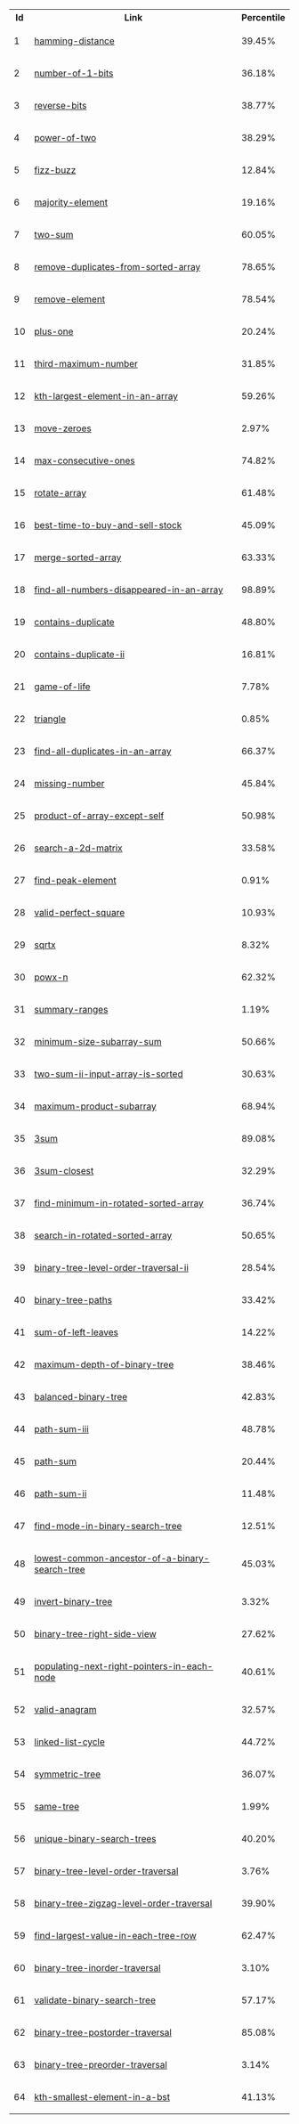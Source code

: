 <!DOCTYPE html>
<html>
<body>
<table style="width:100%"> 
  <tr> 
    <th>Id</th>
    <th>Link</th>
    <th>Percentile</th>
  </tr>
  <tr>
    <td>1</td>
    <td><p><a href="https://leetcode.com/problems/hamming-distance/">hamming-distance</a></td>
    <td>39.45%</td>
  </tr>
  <tr>
    <td>2</td>
    <td><p><a href="https://leetcode.com/problems/number-of-1-bits/">number-of-1-bits</a></td>
    <td>36.18%</td>
  </tr>
  <tr>
    <td>3</td>
    <td><p><a href="https://leetcode.com/problems/reverse-bits/">reverse-bits</a></td>
    <td>38.77%</td>
  </tr>
  <tr>
    <td>4</td>
    <td><p><a href="https://leetcode.com/problems/power-of-two/">power-of-two</a></td>
    <td>38.29%</td>
  </tr>
  <tr>
    <td>5</td>
    <td><p><a href="https://leetcode.com/problems/fizz-buzz/">fizz-buzz</a></td>
    <td>12.84%</td>
  </tr>
  <tr>
    <td>6</td>
    <td><p><a href="https://leetcode.com/problems/majority-element/">majority-element</a></td>
    <td>19.16%</td>
  </tr>
  <tr>
    <td>7</td>
    <td><p><a href="https://leetcode.com/problems/two-sum/">two-sum</a></td>
    <td>60.05%</td>
  </tr>
  <tr>
    <td>8</td>
    <td><p><a href="https://leetcode.com/problems/remove-duplicates-from-sorted-array/">remove-duplicates-from-sorted-array</a></td>
    <td>78.65%</td>
  </tr>
  <tr>
    <td>9</td>
    <td><p><a href="https://leetcode.com/problems/remove-element/">remove-element</a></td>
    <td>78.54%</td>
  </tr>
  <tr>
    <td>10</td>
    <td><p><a href="https://leetcode.com/problems/plus-one/">plus-one</a></td>
    <td>20.24%</td>
  </tr>
  <tr>
    <td>11</td>
    <td><p><a href="https://leetcode.com/problems/third-maximum-number/">third-maximum-number</a></td>
    <td>31.85%</td>
  </tr>
  <tr>
    <td>12</td>
    <td><p><a href="https://leetcode.com/problems/kth-largest-element-in-an-array/">kth-largest-element-in-an-array</a></td>
    <td>59.26%</td>
  </tr>
  <tr>
    <td>13</td>
    <td><p><a href="https://leetcode.com/problems/move-zeroes/">move-zeroes</a></td>
    <td>2.97%</td>
  </tr>
  <tr>
    <td>14</td>
    <td><p><a href="https://leetcode.com/problems/max-consecutive-ones/">max-consecutive-ones</a></td>
    <td>74.82%</td>
  </tr>
  <tr>
    <td>15</td>
    <td><p><a href="https://leetcode.com/problems/rotate-array/">rotate-array</a></td>
    <td>61.48%</td>
  </tr>
  <tr>
    <td>16</td>
    <td><p><a href="https://leetcode.com/problems/best-time-to-buy-and-sell-stock/">best-time-to-buy-and-sell-stock</a></td>
    <td>45.09%</td>
  </tr>
  <tr>
    <td>17</td>
    <td><p><a href="https://leetcode.com/problems/merge-sorted-array/">merge-sorted-array</a></td>
    <td>63.33%</td>
  </tr>
  <tr>
    <td>18</td>
    <td><p><a href="https://leetcode.com/problems/find-all-numbers-disappeared-in-an-array/">find-all-numbers-disappeared-in-an-array</a></td>
    <td>98.89%</td>
  </tr>
  <tr>
    <td>19</td>
    <td><p><a href="https://leetcode.com/problems/contains-duplicate/">contains-duplicate</a></td>
    <td>48.80%</td>
  </tr>
  <tr>
    <td>20</td>
    <td><p><a href="https://leetcode.com/problems/contains-duplicate-ii/">contains-duplicate-ii</a></td>
    <td>16.81%</td>
  </tr>
  <tr>
    <td>21</td>
    <td><p><a href="https://leetcode.com/problems/game-of-life/">game-of-life</a></td>
    <td>7.78%</td>
  </tr>
  <tr>
    <td>22</td>
    <td><p><a href="https://leetcode.com/problems/triangle/">triangle</a></td>
    <td>0.85%</td>
  </tr>
  <tr>
    <td>23</td>
    <td><p><a href="https://leetcode.com/problems/find-all-duplicates-in-an-array/">find-all-duplicates-in-an-array</a></td>
    <td>66.37%</td>
  </tr>
  <tr>
    <td>24</td>
    <td><p><a href="https://leetcode.com/problems/missing-number/">missing-number</a></td>
    <td>45.84%</td>
  </tr>
  <tr>
    <td>25</td>
    <td><p><a href="https://leetcode.com/problems/product-of-array-except-self/">product-of-array-except-self</a></td>
    <td>50.98%</td>
  </tr>
  <tr>
    <td>26</td>
    <td><p><a href="https://leetcode.com/problems/search-a-2d-matrix/">search-a-2d-matrix</a></td>
    <td>33.58%</td>
  </tr>
  <tr>
    <td>27</td>
    <td><p><a href="https://leetcode.com/problems/find-peak-element/">find-peak-element</a></td>
    <td>0.91%</td>
  </tr>
  <tr>
    <td>28</td>
    <td><p><a href="https://leetcode.com/problems/valid-perfect-square/">valid-perfect-square</a></td>
    <td>10.93%</td>
  </tr>
  <tr>
    <td>29</td>
    <td><p><a href="https://leetcode.com/problems/sqrtx/">sqrtx</a></td>
    <td>8.32%</td>
  </tr>
  <tr>
    <td>30</td>
    <td><p><a href="https://leetcode.com/problems/powx-n/">powx-n</a></td>
    <td>62.32%</td>
  </tr>
  <tr>
    <td>31</td>
    <td><p><a href="https://leetcode.com/problems/summary-ranges/">summary-ranges</a></td>
    <td>1.19%</td>
  </tr>
  <tr>
    <td>32</td>
    <td><p><a href="https://leetcode.com/problems/minimum-size-subarray-sum/">minimum-size-subarray-sum</a></td>
    <td>50.66%</td>
  </tr>
  <tr>
    <td>33</td>
    <td><p><a href="https://leetcode.com/problems/two-sum-ii-input-array-is-sorted/">two-sum-ii-input-array-is-sorted</a></td>
    <td>30.63%</td>
  </tr>
  <tr>
    <td>34</td>
    <td><p><a href="https://leetcode.com/problems/maximum-product-subarray/">maximum-product-subarray</a></td>
    <td>68.94%</td>
  </tr>
  <tr>
    <td>35</td>
    <td><p><a href="https://leetcode.com/problems/3sum/">3sum</a></td>
    <td>89.08%</td>
  </tr>
  <tr>
    <td>36</td>
    <td><p><a href="https://leetcode.com/problems/3sum-closest/">3sum-closest</a></td>
    <td>32.29%</td>
  </tr>
  <tr>
    <td>37</td>
    <td><p><a href="https://leetcode.com/problems/find-minimum-in-rotated-sorted-array/">find-minimum-in-rotated-sorted-array</a></td>
    <td>36.74%</td>
  </tr>
  <tr>
    <td>38</td>
    <td><p><a href="https://leetcode.com/problems/search-in-rotated-sorted-array/">search-in-rotated-sorted-array</a></td>
    <td>50.65%</td>
  </tr>
  <tr>
    <td>39</td>
    <td><p><a href="https://leetcode.com/problems/binary-tree-level-order-traversal-ii/">binary-tree-level-order-traversal-ii</a></td>
    <td>28.54%</td>
  </tr>
  <tr>
    <td>40</td>
    <td><p><a href="https://leetcode.com/problems/binary-tree-paths/">binary-tree-paths</a></td>
    <td>33.42%</td>
  </tr>
  <tr>
    <td>41</td>
    <td><p><a href="https://leetcode.com/problems/sum-of-left-leaves/">sum-of-left-leaves</a></td>
    <td>14.22%</td>
  </tr>
  <tr>
    <td>42</td>
    <td><p><a href="https://leetcode.com/problems/maximum-depth-of-binary-tree/">maximum-depth-of-binary-tree</a></td>
    <td>38.46%</td>
  </tr>
  <tr>
    <td>43</td>
    <td><p><a href="https://leetcode.com/problems/balanced-binary-tree/">balanced-binary-tree</a></td>
    <td>42.83%</td>
  </tr>
  <tr>
    <td>44</td>
    <td><p><a href="https://leetcode.com/problems/path-sum-iii/">path-sum-iii</a></td>
    <td>48.78%</td>
  </tr>
  <tr>
    <td>45</td>
    <td><p><a href="https://leetcode.com/problems/path-sum/">path-sum</a></td>
    <td>20.44%</td>
  </tr>
  <tr>
    <td>46</td>
    <td><p><a href="https://leetcode.com/problems/path-sum-ii/">path-sum-ii</a></td>
    <td>11.48%</td>
  </tr>
  <tr>
    <td>47</td>
    <td><p><a href="https://leetcode.com/problems/find-mode-in-binary-search-tree/">find-mode-in-binary-search-tree</a></td>
    <td>12.51%</td>
  </tr>
  <tr>
    <td>48</td>
    <td><p><a href="https://leetcode.com/problems/lowest-common-ancestor-of-a-binary-search-tree/">lowest-common-ancestor-of-a-binary-search-tree</a></td>
    <td>45.03%</td>
  </tr>
  <tr>
    <td>49</td>
    <td><p><a href="https://leetcode.com/problems/invert-binary-tree/">invert-binary-tree</a></td>
    <td>3.32%</td>
  </tr>
  <tr>
    <td>50</td>
    <td><p><a href="https://leetcode.com/problems/binary-tree-right-side-view/">binary-tree-right-side-view</a></td>
    <td>27.62%</td>
  </tr>
  <tr>
    <td>51</td>
    <td><p><a href="https://leetcode.com/problems/populating-next-right-pointers-in-each-node/">populating-next-right-pointers-in-each-node</a></td>
    <td>40.61%</td>
  </tr>
  <tr>
    <td>52</td>
    <td><p><a href="https://leetcode.com/problems/valid-anagram/">valid-anagram</a></td>
    <td>32.57%</td>
  </tr>
  <tr>
    <td>53</td>
    <td><p><a href="https://leetcode.com/problems/linked-list-cycle/">linked-list-cycle</a></td>
    <td>44.72%</td>
  </tr>
  <tr>
    <td>54</td>
    <td><p><a href="https://leetcode.com/problems/symmetric-tree/">symmetric-tree</a></td>
    <td>36.07%</td>
  </tr>
  <tr>
    <td>55</td>
    <td><p><a href="https://leetcode.com/problems/same-tree/">same-tree</a></td>
    <td>1.99%</td>
  </tr>
  <tr>
    <td>56</td>
    <td><p><a href="https://leetcode.com/problems/unique-binary-search-trees/">unique-binary-search-trees</a></td>
    <td>40.20%</td>
  </tr>
  <tr>
    <td>57</td>
    <td><p><a href="https://leetcode.com/problems/binary-tree-level-order-traversal/">binary-tree-level-order-traversal</a></td>
    <td>3.76%</td>
  </tr>
  <tr>
    <td>58</td>
    <td><p><a href="https://leetcode.com/problems/binary-tree-zigzag-level-order-traversal/">binary-tree-zigzag-level-order-traversal</a></td>
    <td>39.90%</td>
  </tr>
  <tr>
    <td>59</td>
    <td><p><a href="https://leetcode.com/problems/find-largest-value-in-each-tree-row/">find-largest-value-in-each-tree-row</a></td>
    <td>62.47%</td>
  </tr>
  <tr>
    <td>60</td>
    <td><p><a href="https://leetcode.com/problems/binary-tree-inorder-traversal/">binary-tree-inorder-traversal</a></td>
    <td>3.10%</td>
  </tr>
  <tr>
    <td>61</td>
    <td><p><a href="https://leetcode.com/problems/validate-binary-search-tree/">validate-binary-search-tree</a></td>
    <td>57.17%</td>
  </tr>
  <tr>
    <td>62</td>
    <td><p><a href="https://leetcode.com/problems/binary-tree-postorder-traversal/">binary-tree-postorder-traversal</a></td>
    <td>85.08%</td>
  </tr>
  <tr>
    <td>63</td>
    <td><p><a href="https://leetcode.com/problems/binary-tree-preorder-traversal/">binary-tree-preorder-traversal</a></td>
    <td>3.14%</td>
  </tr>
  <tr>
    <td>64</td>
    <td><p><a href="https://leetcode.com/problems/kth-smallest-element-in-a-bst/">kth-smallest-element-in-a-bst</a></td>
    <td>41.13%</td>
  </tr>
</table>
</body>
</html>
